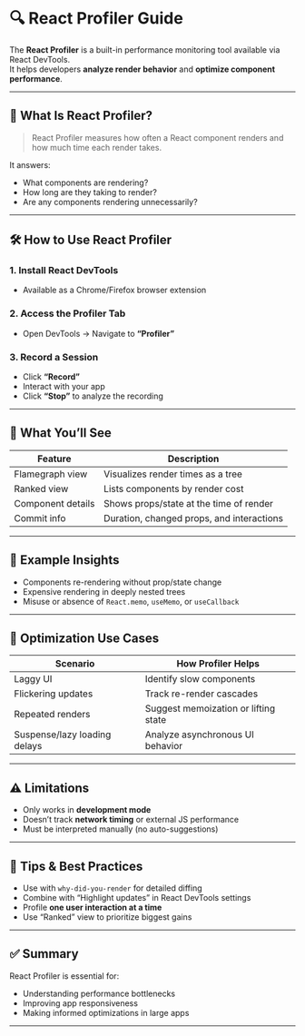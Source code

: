 
# 🔍 React Profiler Guide

The **React Profiler** is a built-in performance monitoring tool available via React DevTools.  
It helps developers **analyze render behavior** and **optimize component performance**.

---

## 📌 What Is React Profiler?

> React Profiler measures how often a React component renders and how much time each render takes.

It answers:
- What components are rendering?
- How long are they taking to render?
- Are any components rendering unnecessarily?

---

## 🛠 How to Use React Profiler

### 1. **Install React DevTools**
- Available as a Chrome/Firefox browser extension

### 2. **Access the Profiler Tab**
- Open DevTools → Navigate to **“Profiler”**

### 3. **Record a Session**
- Click **“Record”**
- Interact with your app
- Click **“Stop”** to analyze the recording

---

## 🔬 What You’ll See

| Feature            | Description |
|--------------------|-------------|
| Flamegraph view    | Visualizes render times as a tree |
| Ranked view        | Lists components by render cost |
| Component details  | Shows props/state at the time of render |
| Commit info        | Duration, changed props, and interactions |

---

## 🧪 Example Insights

- Components re-rendering without prop/state change
- Expensive rendering in deeply nested trees
- Misuse or absence of `React.memo`, `useMemo`, or `useCallback`

---

## 🎯 Optimization Use Cases

| Scenario                      | How Profiler Helps |
|-------------------------------|---------------------|
| Laggy UI                     | Identify slow components |
| Flickering updates           | Track re-render cascades |
| Repeated renders             | Suggest memoization or lifting state |
| Suspense/lazy loading delays | Analyze asynchronous UI behavior |

---

## ⚠️ Limitations

- Only works in **development mode**
- Doesn’t track **network timing** or external JS performance
- Must be interpreted manually (no auto-suggestions)

---

## 🧠 Tips & Best Practices

- Use with `why-did-you-render` for detailed diffing
- Combine with “Highlight updates” in React DevTools settings
- Profile **one user interaction at a time**
- Use “Ranked” view to prioritize biggest gains

---

## ✅ Summary

React Profiler is essential for:
- Understanding performance bottlenecks
- Improving app responsiveness
- Making informed optimizations in large apps

---
